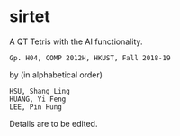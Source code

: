 # sirtet
A QT Tetris with the AI functionality.
```
Gp. H04, COMP 2012H, HKUST, Fall 2018-19
```
by (in alphabetical order)
```
HSU, Shang Ling
HUANG, Yi Feng
LEE, Pin Hung
```
Details are to be edited.
